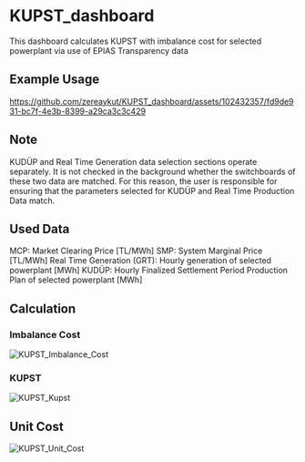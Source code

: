 # KUPST_dashboard
This dashboard calculates KUPST with imbalance cost for selected powerplant via use of EPIAS Transparency data

## Example Usage
https://github.com/zereaykut/KUPST_dashboard/assets/102432357/fd9de931-bc7f-4e3b-8399-a29ca3c3c429

## Note
KUDÜP and Real Time Generation data selection sections operate separately. It is not checked in the background whether the switchboards of these two data are matched. For this reason, the user is responsible for ensuring that the parameters selected for KUDÜP and Real Time Production Data match.

## Used Data
MCP: Market Clearing Price [TL/MWh]
SMP: System Marginal Price [TL/MWh]
Real Time Generation (GRT): Hourly generation of selected powerplant [MWh]
KUDÜP: Hourly Finalized Settlement Period Production Plan of selected powerplant [MWh]

## Calculation

### Imbalance Cost
![KUPST_Imbalance_Cost](https://github.com/zereaykut/KUPST_dashboard/assets/102432357/3b6b80d6-3328-43bb-9166-9be3913c56b9)

### KUPST
![KUPST_Kupst](https://github.com/zereaykut/KUPST_dashboard/assets/102432357/f73b6d8a-1001-4dfd-9068-5b020356a82e)

## Unit Cost
![KUPST_Unit_Cost](https://github.com/zereaykut/KUPST_dashboard/assets/102432357/502f6808-ccbb-47ff-89a5-090cc55fffc9)

